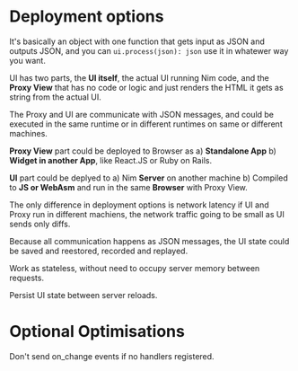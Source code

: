 # Deployment options

It's basically an object with one function that gets input as JSON and outputs JSON, and you can
`ui.process(json): json` use it in whatewer way you want.

UI has two parts, the **UI itself**, the actual UI running Nim code, and the **Proxy View** that has no
code or logic and just renders the HTML it gets as string from the actual UI.

The Proxy and UI are communicate with JSON messages, and could be executed in the same runtime or in
different runtimes on same or different machines.

**Proxy View** part could be deployed to Browser as a) **Standalone App** b) **Widget in another App**,
like React.JS or Ruby on Rails.

**UI** part could be deplyed to a) Nim **Server** on another machine b) Compiled to **JS or WebAsm** and run in
the same **Browser** with Proxy View.

The only difference in deployment options is network latency if UI and Proxy run in different machiens, the
network traffic going to be small as UI sends only diffs.

Because all communication happens as JSON messages, the UI state could be saved and reestored,
recorded and replayed.

Work as stateless, without need to occupy server memory between requests.

Persist UI state between server reloads.

# Optional Optimisations

Don't send on_change events if no handlers registered.